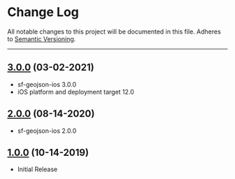 # Change Log
All notable changes to this project will be documented in this file.
Adheres to [Semantic Versioning](http://semver.org/).

---

## [3.0.0](https://github.com/ngageoint/ogc-api-features-json-ios/releases/tag/3.0.0) (03-02-2021)

* sf-geojson-ios 3.0.0
* iOS platform and deployment target 12.0

## [2.0.0](https://github.com/ngageoint/ogc-api-features-json-ios/releases/tag/2.0.0) (08-14-2020)

* sf-geojson-ios 2.0.0

## [1.0.0](https://github.com/ngageoint/ogc-api-features-json-ios/releases/tag/1.0.0) (10-14-2019)

* Initial Release
